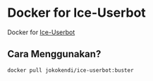 # Docker for Ice-Userbot
Docker for [Ice-Userbot](https://github.com/jokokendi/Ice-Userbot)

## Cara Menggunakan?
```
docker pull jokokendi/ice-userbot:buster
```
